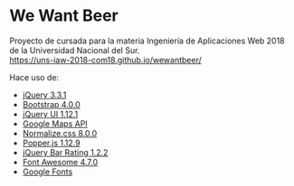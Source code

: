 # We Want Beer
Proyecto de cursada para la materia Ingeniería de Aplicaciones Web 2018 de la Universidad Nacional del Sur. <br>
https://uns-iaw-2018-com18.github.io/wewantbeer/

Hace uso de:
* [jQuery 3.3.1](https://jquery.com/)
* [Bootstrap 4.0.0](https://getbootstrap.com/)
* [jQuery UI 1.12.1](https://jqueryui.com/)
* [Google Maps API](https://developers.google.com/maps/)
* [Normalize.css 8.0.0](https://necolas.github.io/normalize.css/)
* [Popper.js 1.12.9](https://popper.js.org/)
* [jQuery Bar Rating 1.2.2](https://github.com/antennaio/jquery-bar-rating)
* [Font Awesome 4.7.0](https://fontawesome.com/)
* [Google Fonts](https://fonts.google.com/)
